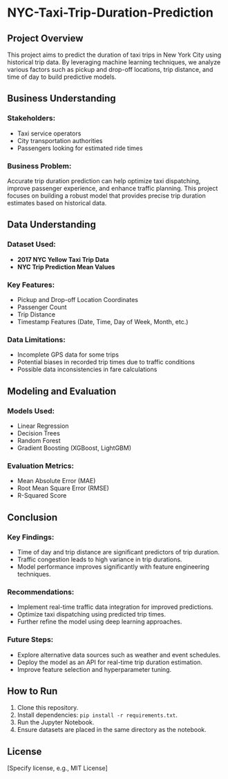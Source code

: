 # NYC-Taxi-Trip-Duration-Prediction


## Project Overview
This project aims to predict the duration of taxi trips in New York City using historical trip data. By leveraging machine learning techniques, we analyze various factors such as pickup and drop-off locations, trip distance, and time of day to build predictive models.

## Business Understanding
### Stakeholders:
- Taxi service operators
- City transportation authorities
- Passengers looking for estimated ride times

### Business Problem:
Accurate trip duration prediction can help optimize taxi dispatching, improve passenger experience, and enhance traffic planning. This project focuses on building a robust model that provides precise trip duration estimates based on historical data.

## Data Understanding
### Dataset Used:
- **2017 NYC Yellow Taxi Trip Data**
- **NYC Trip Prediction Mean Values**

### Key Features:
- Pickup and Drop-off Location Coordinates
- Passenger Count
- Trip Distance
- Timestamp Features (Date, Time, Day of Week, Month, etc.)

### Data Limitations:
- Incomplete GPS data for some trips
- Potential biases in recorded trip times due to traffic conditions
- Possible data inconsistencies in fare calculations

## Modeling and Evaluation
### Models Used:
- Linear Regression
- Decision Trees
- Random Forest
- Gradient Boosting (XGBoost, LightGBM)

### Evaluation Metrics:
- Mean Absolute Error (MAE)
- Root Mean Square Error (RMSE)
- R-Squared Score

## Conclusion
### Key Findings:
- Time of day and trip distance are significant predictors of trip duration.
- Traffic congestion leads to high variance in trip durations.
- Model performance improves significantly with feature engineering techniques.

### Recommendations:
- Implement real-time traffic data integration for improved predictions.
- Optimize taxi dispatching using predicted trip times.
- Further refine the model using deep learning approaches.

### Future Steps:
- Explore alternative data sources such as weather and event schedules.
- Deploy the model as an API for real-time trip duration estimation.
- Improve feature selection and hyperparameter tuning.

## How to Run
1. Clone this repository.
2. Install dependencies: `pip install -r requirements.txt`.
3. Run the Jupyter Notebook.
4. Ensure datasets are placed in the same directory as the notebook.

## License
[Specify license, e.g., MIT License]

